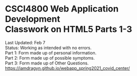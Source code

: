 # CSCI4800 Web Application Development <br> Classwork on HTML5 Parts 1-3
Last Updated: Feb 7 <br>
Status: Working as intended with no errors. <br>
Part 1: Form made up of personal information. <br>
Part 2: Form made up of possible symptoms. <br>
Part 3: Form made up of Other Questions. <br>
https://iamdragyn.github.io/webapp_spring2021_covid_center/
